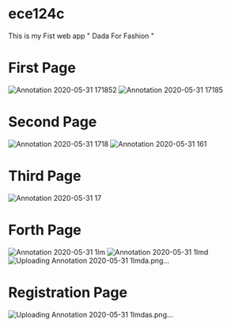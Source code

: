# ece124c
 This is my Fist web app " Dada For Fashion "
 
 # First Page
 ![Annotation 2020-05-31 171852](https://github.com/demiana55samir/ece124c/assets/65955978/181b8115-4878-49a4-afed-08982b56ca10)
![Annotation 2020-05-31 17185](https://github.com/demiana55samir/ece124c/assets/65955978/bd235ddf-62a1-4bf4-bf89-d2fcbb4ac7b7)
# Second Page
![Annotation 2020-05-31 1718](https://github.com/demiana55samir/ece124c/assets/65955978/048d95f8-7b9f-4f16-ac61-fd4ad6a2447e)
![Annotation 2020-05-31 161](https://github.com/demiana55samir/ece124c/assets/65955978/70928953-643c-4124-8f86-699f7c55d66c)
# Third Page
![Annotation 2020-05-31 17](https://github.com/demiana55samir/ece124c/assets/65955978/0d52dbe8-174f-4495-b193-0f102a2ab58d)

# Forth Page 
![Annotation 2020-05-31 1lm](https://github.com/demiana55samir/ece124c/assets/65955978/55fe3ade-ce73-49ec-adb5-54cb426599bf)
![Annotation 2020-05-31 1lmd](https://github.com/demiana55samir/ece124c/assets/65955978/4bd0a103-f0ec-4885-9d7d-f963ef3d0da4)
![Uploading Annotation 2020-05-31 1lmda.png…]()

# Registration Page
![Uploading Annotation 2020-05-31 1lmdas.png…]()
